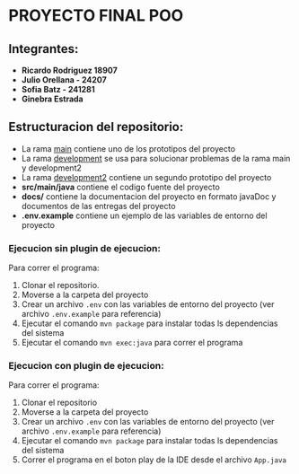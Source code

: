 # PROYECTO FINAL POO

## Integrantes:
- **Ricardo Rodriguez 18907**
- **Julio Orellana - 24207**
- **Sofia Batz - 241281**
- **Ginebra Estrada**

## Estructuracion del repositorio:
- La rama [main](https://github.com/Julio-orellana/UVG_JAVA_PROJECT/tree/main) contiene uno de los prototipos del proyecto
- La rama [development](https://github.com/Julio-orellana/UVG_JAVA_PROJECT/tree/development) se usa para solucionar problemas de la rama main y development2
- La rama [development2](https://github.com/Julio-orellana/UVG_JAVA_PROJECT/tree/development2) contiene un segundo prototipo del proyecto
- **src/main/java** contiene el codigo fuente del proyecto
- **docs/** contiene la documentacion del proyecto en formato javaDoc y documentos de las entregas del proyecto
- **.env.example** contiene un ejemplo de las variables de entorno del proyecto

### Ejecucion sin plugin de ejecucion:
Para correr el programa:
1. Clonar el repositorio.
2. Moverse a la carpeta del proyecto 
3. Crear un archivo `.env` con las variables de entorno del proyecto (ver archivo `.env.example` para referencia)
4. Ejecutar el comando `mvn package` para instalar todas ls dependencias del sistema 
5. Ejecutar el comando `mvn exec:java` para correr el programa

### Ejecucion con plugin de ejecucion:
Para correr el programa:
1. Clonar el repositorio 
2. Moverse a la carpeta del proyecto 
3. Crear un archivo `.env` con las variables de entorno del proyecto (ver archivo `.env.example` para referencia)
4. Ejecutar el comando `mvn package` para instalar todas ls dependencias del sistema 
5. Correr el programa en el boton play de la IDE desde el archivo `App.java`